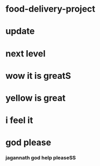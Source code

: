 # food-delivery-project
# update 
# next level
# wow it is greatS
# yellow is great
# i feel it 
# god please
### jagannath god  help pleaseSS


